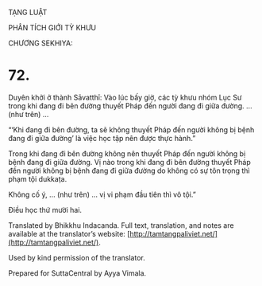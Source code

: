  

TẠNG LUẬT

PHÂN TÍCH GIỚI TỲ KHƯU

CHƯƠNG SEKHIYA:

# 72.

Duyên khởi ở thành Sāvatthī: Vào lúc bấy giờ, các tỳ khưu nhóm Lục Sư trong khi đang đi bên đường thuyết Pháp đến người đang đi giữa đường. … (như trên) …

“‘Khi đang đi bên đường, ta sẽ không thuyết Pháp đến người không bị bệnh đang đi giữa đường’ là việc học tập nên được thực hành.”

Trong khi đang đi bên đường không nên thuyết Pháp đến người không bị bệnh đang đi giữa đường. Vị nào trong khi đang đi bên đường thuyết Pháp đến người không bị bệnh đang đi giữa đường do không có sự tôn trọng thì phạm tội dukkaṭa.

Không cố ý, … (như trên) … vị vi phạm đầu tiên thì vô tội.”

Điều học thứ mười hai.

Translated by Bhikkhu Indacanda. Full text, translation, and notes are available at the translator’s website: [http://tamtangpaliviet.net/](http://tamtangpaliviet.net/).

Used by kind permission of the translator.

Prepared for SuttaCentral by Ayya Vimala.